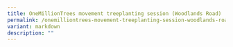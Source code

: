 ```yaml
---
title: OneMillionTrees movement treeplanting session (Woodlands Road)
permalink: /onemilliontrees-movement-treeplanting-session-woodlands-road/
variant: markdown
description: ""
---
```

